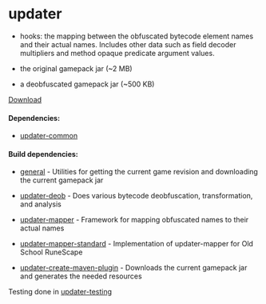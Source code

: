 # updater
 
* hooks: the mapping between the obfuscated bytecode element names and
 their actual names. Includes other data such as field decoder multipliers and 
 method opaque predicate argument values.

* the original gamepack jar (~2 MB)

* a deobfuscated gamepack jar (~500 KB)

[Download](http://repo.runestar.org/com/RuneStar/client/client-updater/)

#### Dependencies:

* [updater-common](https://github.com/RuneStar/client/tree/master/updater-common)


#### Build dependencies:

* [general](https://github.com/RuneStar/general) - Utilities for getting the current game revision and downloading the current gamepack jar

* [updater-deob](https://github.com/RuneStar/client/tree/master/updater-deob) - Does various bytecode deobfuscation, transformation, and analysis

* [updater-mapper](https://github.com/RuneStar/client/tree/master/updater-mapper) - Framework for mapping obfuscated names to their actual names

* [updater-mapper-standard](https://github.com/RuneStar/client/tree/master/updater-mapper-standard) - Implementation of updater-mapper for Old School RuneScape

* [updater-create-maven-plugin](https://github.com/RuneStar/client/tree/master/updater-create-maven-plugin) - Downloads the current gamepack jar and generates the needed resources

Testing done in [updater-testing](https://github.com/RuneStar/client/tree/master/updater-testing)